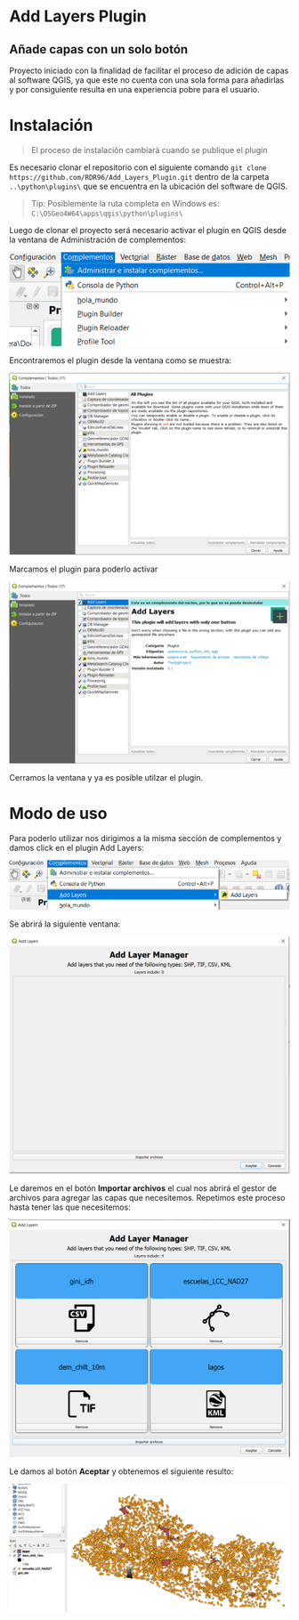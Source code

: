 # Add Layers Plugin
## Añade capas con un solo botón

Proyecto iniciado con la finalidad de facilitar el proceso de adición de capas al software QGIS, ya que este no cuenta
con una sola forma para añadirlas y por consiguiente resulta en una experiencia pobre para el usuario.

# Instalación

> El proceso de instalación cambiará cuando se publique el plugin

Es necesario clonar el repositorio con el siguiente comando `git clone https://github.com/RDR96/Add_Layers_Plugin.git` dentro de la carpeta `..\python\plugins\` que se encuentra en la ubicación del software
de QGIS. 

> Tip: Posiblemente la ruta completa en Windows es: `C:\OSGeo4W64\apps\qgis\python\plugins\`

Luego de clonar el proyecto será necesario activar el plugin en QGIS desde la ventana de Administración de complementos:

![](./images/step1.png)

Encontraremos el plugin desde la ventana como se muestra:

![](./images/step2.png)

Marcamos el plugin para poderlo activar

![](./images/step2_2.png)

Cerramos la ventana y ya es posible utilzar el plugin.

# Modo de uso

Para poderlo utilizar nos dirigimos a la misma sección de complementos y damos click en el plugin Add Layers:

![](./images/step3_man.png)

Se abrirá la siguiente ventana:

![](./images/step4.png)

Le daremos en el botón **Importar archivos** el cual nos abrirá el gestor de archivos para agregar las capas que necesitemos.
Repetimos este proceso hasta tener las que necesitemos:

![](./images/step5.png)

Le damos al botón **Aceptar** y obtenemos el siguiente resulto:

![](./images/step6.png)